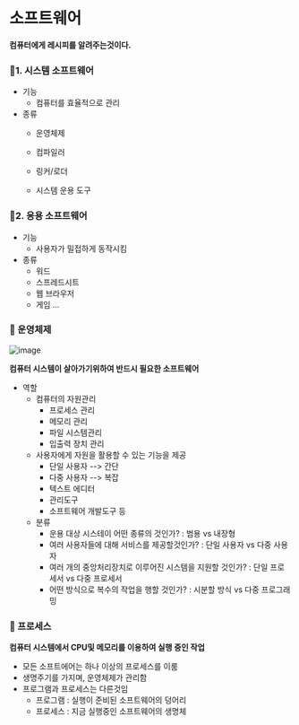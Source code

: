 # 소프트웨어


**컴퓨터에게 레시피를 알려주는것이다.**

### :dart:1. 시스템 소프트웨어
  - 기능
    - 컴퓨터를 효율적으로 관리
  - 종류
    - 운영체제
      
    - 컴파일러
    - 링커/로더
    - 시스템 운용 도구
### :dart:2. 응용 소프트웨어
  - 기능
    - 사용자가 밀접하게 동작시킴
  - 종류
    - 워드 
    - 스프레드시트
    - 웹 브라우저
    - 게임 ...
    
    
### :dart: 운영체제
![image](https://user-images.githubusercontent.com/73538957/115357066-369a2d80-a1f7-11eb-8f9d-5867e2e9b357.png)

**컴퓨터 시스템이 살아가기위하여 반드시 필요한 소프트웨어**

- 역할
  - 컴퓨터의 자원관리
    - 프로세스 관리
    - 메모리 관리
    - 파일 시스템관리
    - 입출력 장치 관리
  - 사용자에게 자원을 활용할 수 있는 기능을 제공
    - 단일 사용자 --> 간단
    - 다중 사용자 --> 복잡
    - 텍스트 에디터
    - 관리도구
    - 소프트웨어 개발도구 등
  - 분류
    - 운용 대상 시스테이 어떤 종류의 것인가? : 범용 vs 내장형
    - 여러 사용자들에 대해 서비스를 제공할것인가? : 단일 사용자 vs 다중 사용자
    - 여러 개의 중앙처리장치로 이루어진 시스템을 지원할 것인가? : 단일 프로세서 vs 다중 프로세서
    - 어떤 방식으로 복수의 작업을 행할 것인가? : 시분할 방식 vs 다중 프로그래밍


### :dart: 프로세스
**컴퓨터 시스템에서 CPU및 메모리를 이용하여 실행 중인 작업**

- 모든 소프트에어는 하나 이상의 프로세스를 이룸
- 생명주기를 가지며, 운영체제가 관리함
- 프로그램과 프로세스는 다른것임
  - 프로그램 : 실행이 준비된 소프트웨어의 덩어리
  - 프로세스 : 지금 실행중인 소프트웨어의 생명체
  
